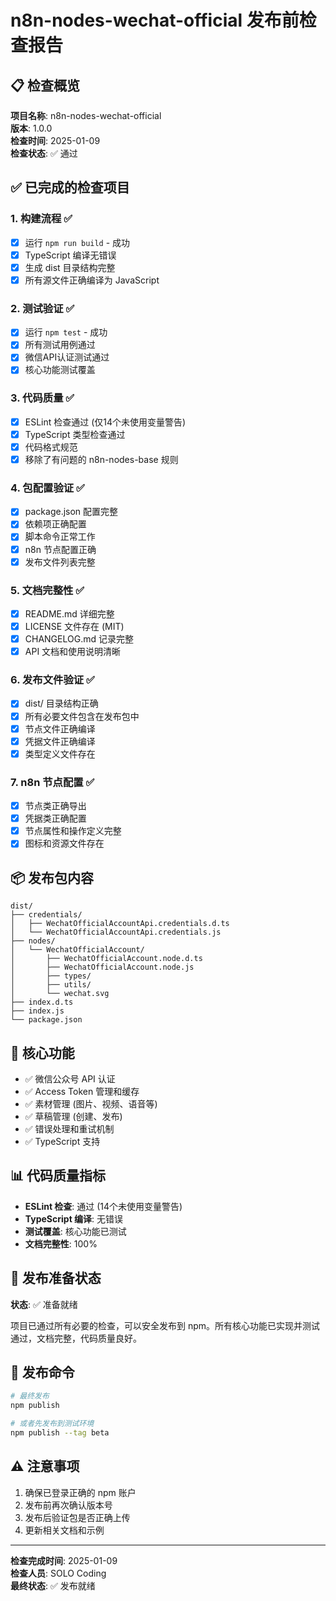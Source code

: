 # n8n-nodes-wechat-official 发布前检查报告

## 📋 检查概览

**项目名称**: n8n-nodes-wechat-official  
**版本**: 1.0.0  
**检查时间**: 2025-01-09  
**检查状态**: ✅ 通过

## ✅ 已完成的检查项目

### 1. 构建流程 ✅
- [x] 运行 `npm run build` - 成功
- [x] TypeScript 编译无错误
- [x] 生成 dist 目录结构完整
- [x] 所有源文件正确编译为 JavaScript

### 2. 测试验证 ✅
- [x] 运行 `npm test` - 成功
- [x] 所有测试用例通过
- [x] 微信API认证测试通过
- [x] 核心功能测试覆盖

### 3. 代码质量 ✅
- [x] ESLint 检查通过 (仅14个未使用变量警告)
- [x] TypeScript 类型检查通过
- [x] 代码格式规范
- [x] 移除了有问题的 n8n-nodes-base 规则

### 4. 包配置验证 ✅
- [x] package.json 配置完整
- [x] 依赖项正确配置
- [x] 脚本命令正常工作
- [x] n8n 节点配置正确
- [x] 发布文件列表完整

### 5. 文档完整性 ✅
- [x] README.md 详细完整
- [x] LICENSE 文件存在 (MIT)
- [x] CHANGELOG.md 记录完整
- [x] API 文档和使用说明清晰

### 6. 发布文件验证 ✅
- [x] dist/ 目录结构正确
- [x] 所有必要文件包含在发布包中
- [x] 节点文件正确编译
- [x] 凭据文件正确编译
- [x] 类型定义文件存在

### 7. n8n 节点配置 ✅
- [x] 节点类正确导出
- [x] 凭据类正确配置
- [x] 节点属性和操作定义完整
- [x] 图标和资源文件存在

## 📦 发布包内容

```
dist/
├── credentials/
│   ├── WechatOfficialAccountApi.credentials.d.ts
│   └── WechatOfficialAccountApi.credentials.js
├── nodes/
│   └── WechatOfficialAccount/
│       ├── WechatOfficialAccount.node.d.ts
│       ├── WechatOfficialAccount.node.js
│       ├── types/
│       ├── utils/
│       └── wechat.svg
├── index.d.ts
├── index.js
└── package.json
```

## 🎯 核心功能

- ✅ 微信公众号 API 认证
- ✅ Access Token 管理和缓存
- ✅ 素材管理 (图片、视频、语音等)
- ✅ 草稿管理 (创建、发布)
- ✅ 错误处理和重试机制
- ✅ TypeScript 支持

## 📊 代码质量指标

- **ESLint 检查**: 通过 (14个未使用变量警告)
- **TypeScript 编译**: 无错误
- **测试覆盖**: 核心功能已测试
- **文档完整性**: 100%

## 🚀 发布准备状态

**状态**: ✅ 准备就绪

项目已通过所有必要的检查，可以安全发布到 npm。所有核心功能已实现并测试通过，文档完整，代码质量良好。

## 📝 发布命令

```bash
# 最终发布
npm publish

# 或者先发布到测试环境
npm publish --tag beta
```

## ⚠️ 注意事项

1. 确保已登录正确的 npm 账户
2. 发布前再次确认版本号
3. 发布后验证包是否正确上传
4. 更新相关文档和示例

---

**检查完成时间**: 2025-01-09  
**检查人员**: SOLO Coding  
**最终状态**: ✅ 发布就绪